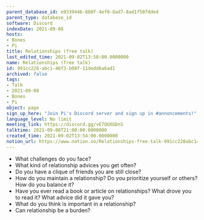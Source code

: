 ```yaml
---
parent_database_id: e9339446-880f-4ef0-8ad7-8ad1f507dded
parent_type: database_id
software: Discord
indexDate: 2021-09-08
hosts:
- Bones
- Pi
title: Relationships (free talk)
last_edited_time: 2021-09-02T13:58:00.0000000
name: Relationships (free talk)
id: 991cc228-abc1-46f3-b08f-11dedd6a6ad1
archived: false
tags:
- Talk
- 2021-09-08
- Bones
- Pi
object: page
sign_up_here: "Join Pi's Discord server and sign up in #annoncements!"
language_level: No limit
meeting_link: https://discord.gg/vE7QUXGDnS
talktime: 2021-09-08T21:00:00.0000000
created_time: 2021-09-02T13:54:00.0000000
notion_url: https://www.notion.so/Relationships-free-talk-991cc228abc146f3b08f11dedd6a6ad1
---
```



   - What challenges do you face?
   - What kind of relationship advices you get often?
   - Do you have a clique of friends you are still close?
   - How do you maintain a relationship? Do you prioritize yourself or others? How do you balance it?
   - Have you ever read a book or article on relationships? What drove you to read it? What advice did it gave you?
   - What do you think is important in a relationship?
   - Can relationship be a burden?










